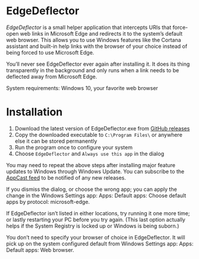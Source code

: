 # EdgeDeflector

*EdgeDeflector* is  a small helper application that intercepts URIs that force-open web links in Microsoft Edge and redirects it to the system’s default web browser. This allows you to use Windows features like the Cortana assistant and built-in help links with the browser of your choice instead of being forced to use Microsoft Edge.

You’ll never see EdgeDeflector ever again after installing it. It does its thing transparently in the background and only runs when a link needs to be deflected away from Microsoft Edge.

System requirements: Windows 10, your favorite web browser

# Installation

  1. Download the latest version of EdgeDeflector.exe from [GitHub releases](https://github.com/da2x/EdgeDeflector/releases)
  2. Copy the downloaded executable to `C:\Program Files\` or anywhere else it can be stored permanently
  3. Run the program once to configure your system
  4. Choose `EdgeDeflector` and `Always use this app` in the dialog

You may need to repeat the above steps after installing major feature updates to Windows through Windows Update. You can subscribe to the [AppCast feed](https://github.com/da2x/EdgeDeflector/releases.atom) to be notified of any new releases.

If you dismiss the dialog, or choose the wrong app; you can apply the change  in the Windows Settings  app: Apps: Default apps: Choose default apps by protocol: microsoft-edge.

If EdgeDeflector isn’t listed in either locations, try running it one more time; or lastly restarting your PC before you try again. (This last option actually helps if the System Registry is locked up or Windows is being suborn.)

You don’t need to specify your browser of choice in EdgeDeflector. It will pick up on the system configured default from Windows Settings app: Apps: Default apps: Web browser.